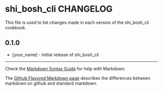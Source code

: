 shi_bosh_cli CHANGELOG
======================

This file is used to list changes made in each version of the shi_bosh_cli cookbook.

0.1.0
-----
- [your_name] - Initial release of shi_bosh_cli

- - -
Check the [Markdown Syntax Guide](http://daringfireball.net/projects/markdown/syntax) for help with Markdown.

The [Github Flavored Markdown page](http://github.github.com/github-flavored-markdown/) describes the differences between markdown on github and standard markdown.
